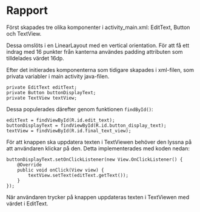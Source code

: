 
# Rapport

Först skapades tre olika komponenter i activity_main.xml: EditText, Button och TextView. 

Dessa omslöts i en LinearLayout med en vertical orientation. För att få ett indrag med 16 punkter från kanterna användes padding attributen som tilldelades värdet 16dp. 

Efter det initierades komponenterna som tidigare skapades i xml-filen, som privata variabler i main activity java-filen.

```
private EditText editText;
private Button buttonDisplayText;
private TextView textView;
```

Dessa populerades därefter genom funktionen `findById()`:

```
editText = findViewById(R.id.edit_text);
buttonDisplayText = findViewById(R.id.button_display_text);        
textView = findViewById(R.id.final_text_view);
```


För att knappen ska uppdatera texten i TextViewen behöver den lyssna på att användaren klickar på den. Detta implementerades med koden nedan: 

```
buttonDisplayText.setOnClickListener(new View.OnClickListener() {
    @Override
    public void onClick(View view) {
        textView.setText(editText.getText());
    }
});
```

När användaren trycker på knappen uppdateras texten i TextViewen med värdet i EditText.
